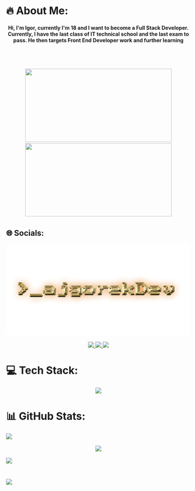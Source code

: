 # 🔥 About Me:
<div id="header" align="center">
<h4> Hi, I'm Igor, currently I'm 18 and I want to become a Full Stack Developer. Currently, I have the last class of IT technical school and the last exam to pass. He then targets Front End Developer work and further learning </h4>
</div>
<br>
<br>
<br>
<div id="header" align="center">
  <img src="https://media.giphy.com/media/ZY3W96Mvat8EFTCclA/giphy.gif" width="400" height="200"/>
  <img src="https://media.giphy.com/media/ZDTbix65Me1YDNLDF3/giphy.gif" width="400" height="200"/>
</div>

## 🌐 Socials:
<div id="socials" align="center">

  ![LOGO!](ajgorekDev.png)
  
  <a href="https://instagram.com/a_jgorek">
    <img src="https://skillicons.dev/icons?i=instagram" />
  </a>
  
  <a href="https://linkedin.com/in/Ajgorek">
    <img src="https://skillicons.dev/icons?i=linkedin" />
  </a>
    <a href="https://discord.com/.nowiem">
    <img src="https://skillicons.dev/icons?i=discord" />
  </a> 
  
</div>

# 💻 Tech Stack:
<div id="techStack" align="center">
    <img src="https://skillicons.dev/icons?i=html,css,sass,js,wordpress,github,git,mysql,linux,vscode," />
</div>

# 📊 GitHub Stats:
![](https://github-readme-stats.vercel.app/api?username=Ajgorek04&theme=highcontrast&hide_border=false&include_all_commits=false&count_private=false)

<div align="center">
  
  ![](https://github-readme-streak-stats.herokuapp.com/?user=Ajgorek04&theme=highcontrast&hide_border=false)

</div>

![](https://github-readme-stats.vercel.app/api/top-langs/?username=Ajgorek04&theme=highcontrast&hide_border=false&include_all_commits=false&count_private=false&layout=compact)

#
[![](https://visitcount.itsvg.in/api?id=Ajgorek04&icon=5&color=8)](https://visitcount.itsvg.in)
